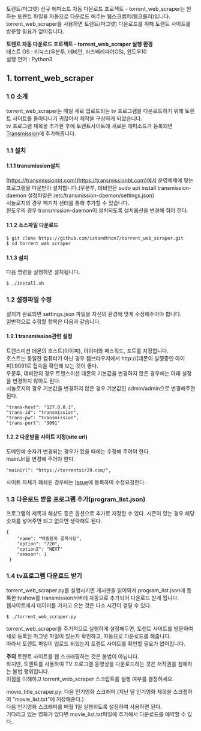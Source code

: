 토렌트(마그넷) 신규 에피소드 자동 다운로드 프로젝트 - torrent_web_scraper는 원하는 토렌트 파일을 자동으로 다운로드 해주는 웹스크랩퍼(웹크롤러)입니다.  
torrent_web_scraper를 사용하면 토렌트(마그넷) 다운로드를 위해 토렌트 사이트를 방문할 필요가 없어집니다.  

**토렌트 자동 다운로드 프로젝트 - torrent_web_scraper 실행 환경**  
테스트 OS : 리눅스(우분투, 데비안, 라즈베리파이OS), 윈도우10   
실행 언어 : Python3

## 1. torrent_web_scraper
### 1.0 소개
torrent_web_scraper는 매일 새로 업로드되는 tv 프로그램을 다운로드하기 위해 토렌트 사이트를 돌아다니기 귀찮아서 제작을 구상하게 되었습니다.  
tv 프로그램 제목을 추가한 후에 토렌트사이트에 새로운 에피소드가 등록되면 [Transmission](https://transmissionbt.com)에 추가해줍니다.  

### 1.1 설치
#### 1.1.1 transmission설치
[https://transmissionbt.com](https://transmissionbt.com)에서 운영체제에 맞는 프로그램을 다운받아 설치합니다.(우분투, 데비안은 sudo apt install transmission-daemon 설정파일은  /etc/transmission-daemon/settings.json)  
시놀로지의 경우 패키지 센터를 통해 추가할 수 있습니다.  
윈도우의 경우 transmission-daemon이 설치되도록 설치옵션을 변경해 줘야 한다.

#### 1.1.2 소스파일 다운로드
    $ git clone https://github.com/istandthon7/torrent_web_scraper.git
    $ cd torrent_web_scraper
#### 1.1.3 설치 
다음 명령을 실행하면 설치됩니다.  

    $ ./install.sh
### 1.2 설정파일 수정
설치가 완료되면 settings.json 파일을 자신의 환경에 맞게 수정해주어야 합니다.  
일반적으로 수정할 항목은 다음과 같습니다.  
#### 1.2.1 transmission관련 설정  
트랜스미션 데몬의 호스트(아이피), 아이디와 패스워드, 포트를 지정합니다.  
호스트는 동일한 컴퓨터가 아닌 경우 웹브라우저에서 http://[데몬이 실행중인 아이피]:9091로 접속을 확인해 보는 것이 좋다.  
우분투, 데비안의 경우 트랜스미션 데몬의 기본값을 변경하지 않은 경우에는 아래 설정을 변경하지 않아도 된다.  
시놀로지의 경우 기본값을 변경하지 않은 경우 기본값인 admin/admin으로 변경해주면 된다.  

    "trans-host": "127.0.0.1",
    "trans-id": "transmission",
    "trans-pw": "transmission",
    "trans-port": "9091"
#### 1.2.2 다운받을 사이트 지정(site url) 
도메인에 숫자가 변경되는 경우가 있을 때에는 수정해 주어야 한다.  
mainUrl을 변경해 주어야 한다.

    "mainUrl": "https://torrentsir29.com/",
사이트 자체가 폐쇄된 경우에는 [Issue](https://github.com/istandthon7/torrent_web_scraper/issues)에 등록하여 수정요청한다.   

### 1.3 다운로드 받을 프로그램 추가(program_list.json)
프로그램의 제목과 해상도 등은 옵션으로 추가로 지정할 수 있다. 시즌이 있는 경우 해당 숫자를 넣어주면 되고 없으면 생략해도 된다.

    {
        "name": "백종원의 골목식당",
        "option": "720",
        "option2": "NEXT"
        "season": 1
     }
### 1.4 tv프로그램 다운로드 받기
torrent_web_scraper.py를 실행시키면 게시판을 읽어와서 program_list.json에 등록한 tvshow를 transmission서버에 자동으로 추가되어 다운로드 받게 됩니다.  
웹사이트에서 데이터를 가지고 오는 것은 다소 시간이 걸릴 수 있다. 

    $ ./torrent_web_scraper.py

torrent_web_scraper를 주기적으로 실행하게 설정해두면, 토렌트 사이트를 방문하여 새로 등록된 마그넷 파일이 있는지 확인하고, 자동으로 다운로드를 해줍니다.  
따라서 토렌트 파일이 업로드 되었는지 토렌트 사이트를 확인할 필요가 없어집니다.  

**주의** 토렌트 사이트를 웹 스크래핑하는 것은 불법이 아닙니다.  
하지만, 토렌트를 사용하여 TV 프로그램 동영상을 다운로드하는 것은 저작권을 침해하는 불법 행위입니다.  
이점을 이해하고 torrent_web_scraper 스크립트를 실행 여부를 결정하세요.  

movie_title_scraper.py: 다음 인기영화 스크래퍼 (지난 달 인기영화 제목을 스크랩하여 "movie_list.txt"에 저장해준다.)  
다음 인기영화 스크래퍼를 매월 1일 실행되도록 설정하여 사용하면 된다.  
기다리고 있는 영화가 있다면 movie_list.txt파일에 추가해서 다운로드를 예약할 수 있다.  
